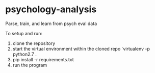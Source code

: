 # psychology-analysis
Parse, train, and learn from psych eval data

To setup and run:

1) clone the repository
2) start the virtual environment within the cloned repo `virtualenv -p python2.7 .
3) pip install -r requirements.txt
4) run the program
